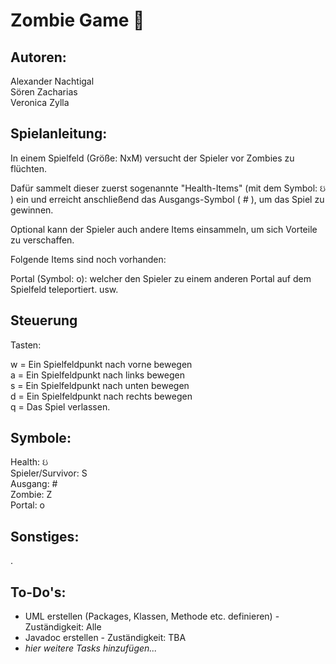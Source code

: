 # Zombie Game   <span align="right">:japanese_ogre:</span>


## Autoren:
Alexander Nachtigal<br>
Sören Zacharias <br>
Veronica Zylla </p>

## Spielanleitung:
In einem Spielfeld (Größe: NxM) versucht der Spieler vor Zombies zu flüchten. 

Dafür sammelt dieser zuerst sogenannte "Health-Items" (mit dem Symbol: &#2695; ) ein und
erreicht anschließend das Ausgangs-Symbol ( # ), um das Spiel zu gewinnen. 

Optional kann der Spieler auch andere Items einsammeln, um sich Vorteile zu verschaffen.

Folgende Items sind noch vorhanden:

Portal (Symbol: o): welcher den Spieler zu einem anderen Portal auf dem Spielfeld teleportiert.
usw.

## Steuerung
Tasten: 

w = Ein Spielfeldpunkt nach vorne bewegen<br>
a = Ein Spielfeldpunkt nach links bewegen<br>
s = Ein Spielfeldpunkt nach unten bewegen<br>
d = Ein Spielfeldpunkt nach rechts bewegen<br>
q = Das Spiel verlassen. 

## Symbole: 

Health: &#2695; <br>
Spieler/Survivor: S <br>
Ausgang: # <br>
Zombie: Z <br>
Portal: o

## Sonstiges: 
.

## To-Do's: 
* UML erstellen (Packages, Klassen, Methode etc. definieren) - Zuständigkeit: Alle
* Javadoc erstellen - Zuständigkeit: TBA
* <em>hier weitere Tasks hinzufügen... </em>